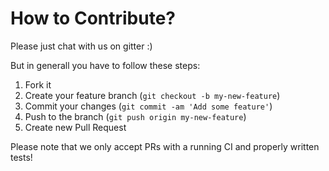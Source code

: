 # How to Contribute?

Please just chat with us on gitter :)

But in generall you have to follow these steps:

1. Fork it
2. Create your feature branch (`git checkout -b my-new-feature`)
3. Commit your changes (`git commit -am 'Add some feature'`)
4. Push to the branch (`git push origin my-new-feature`)
5. Create new Pull Request

Please note that we only accept PRs with a running CI and properly written tests!

